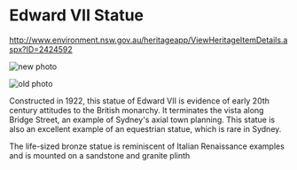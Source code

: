 # Edward VII Statue

<http://www.environment.nsw.gov.au/heritageapp/ViewHeritageItemDetails.aspx?ID=2424592>

![new photo](http://www.photosau.com.au/CosLib/JSmall/047/047797.jpg)

![old photo](http://www.slv.vic.gov.au/pictoria/a/1/4/im/a14707.jpg)

Constructed in 1922, this statue of Edward VII is evidence of early 20th century attitudes to the British monarchy.
It terminates the vista along Bridge Street, an example of Sydney's axial town planning.
This statue is also an excellent example of an equestrian statue, which is rare in Sydney.

The life-sized bronze statue is reminiscent of Italian Renaissance examples and is mounted on a sandstone and granite plinth
